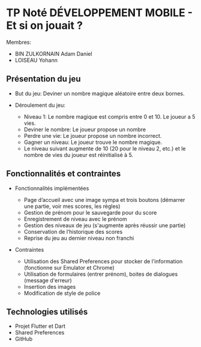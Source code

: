 # TP Noté DÉVELOPPEMENT MOBILE - Et si on jouait ?

Membres:
- BIN ZULKORNAIN Adam Daniel
- LOISEAU Yohann

## Présentation du jeu

- But du jeu: Deviner un nombre magique aléatoire entre deux bornes.

- Déroulement du jeu:
    - Niveau 1: Le nombre magique est compris entre 0 et 10. Le joueur a 5 vies.
    - Deviner le nombre: Le joueur propose un nombre
    - Perdre une vie: Le joueur propose un nombre incorrect.
    - Gagner un niveau: Le joueur trouve le nombre magique.
    - Le niveau suivant augmente de 10 (20 pour le niveau 2, etc.) et le nombre de vies du joueur est réinitialisé à 5.

## Fonctionnalités et contraintes

- Fonctionnalités implémentées
    - Page d’accueil avec une image sympa et trois boutons (démarrer une partie, voir mes scores, les règles)
    - Gestion de prénom pour le sauvegarde pour du score
    - Enregistrement de niveau avec le prénom
    - Gestion des niveaux de jeu (s'augmente après réussir une partie)
    - Conservation de l’historique des scores
    - Reprise du jeu au dernier niveau non franchi

- Contraintes
    - Utilisation des Shared Preferences pour stocker de l’information (fonctionne sur Emulator et Chrome)
    - Utilisation de formulaires (entrer prénom), boites de dialogues (message d'erreur)
    - Insertion des images
    - Modification de style de police

## Technologies utilisés
- Projet Flutter et Dart
- Shared Preferences
- GitHub